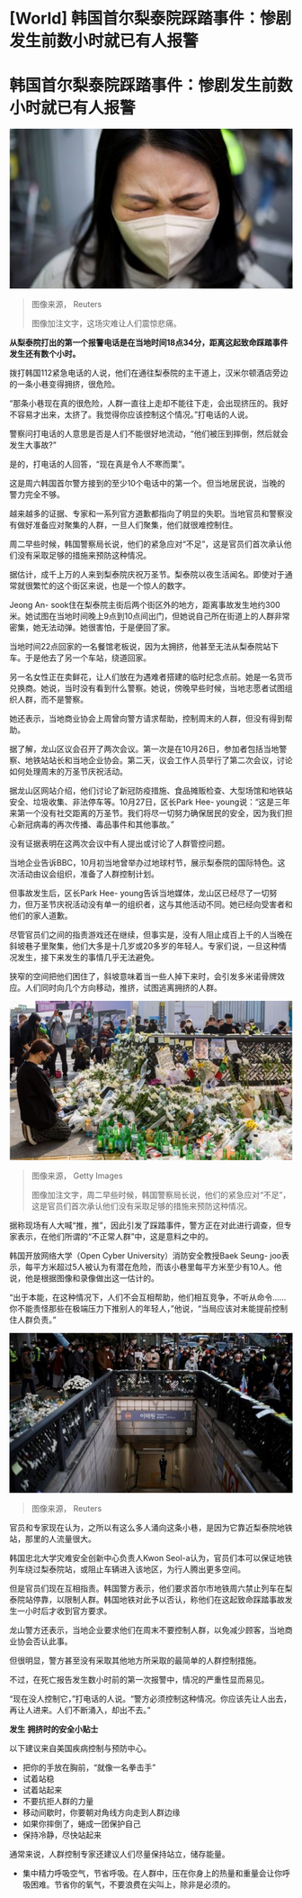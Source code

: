 # [World] 韩国首尔梨泰院踩踏事件：惨剧发生前数小时就已有人报警

#  韩国首尔梨泰院踩踏事件：惨剧发生前数小时就已有人报警


![这场灾难让人们震惊悲痛](_127463836_b24e0abaed828d15c280f52a92d5b92e02f42d22.jpg)

> 图像来源，  Reuters
>
> 图像加注文字，这场灾难让人们震惊悲痛。

**从梨泰院打出的第一个报警电话是在当地时间18点34分，距离这起致命踩踏事件发生还有数个小时。**

拨打韩国112紧急电话的人说，他们在通往梨泰院的主干道上，汉米尔顿酒店旁边的一条小巷变得拥挤，很危险。

“那条小巷现在真的很危险，人群一直往上走却不能往下走，会出现挤压的。我好不容易才出来，太挤了。我觉得你应该控制这个情况。”打电话的人说。

警察问打电话的人意思是否是人们不能很好地流动，“他们被压到摔倒，然后就会发生大事故?”

是的，打电话的人回答，“现在真是令人不寒而栗”。

这是周六韩国首尔警方接到的至少10个电话中的第一个。但当地居民说，当晚的警力完全不够。

越来越多的证据、专家和一系列官方道歉都指向了明显的失职。当地官员和警察没有做好准备应对聚集的人群，一旦人们聚集，他们就很难控制住。

周二早些时候，韩国警察局长说，他们的紧急应对“不足”，这是官员们首次承认他们没有采取足够的措施来预防这种情况。


据估计，成千上万的人来到梨泰院庆祝万圣节。梨泰院以夜生活闻名。即使对于通常就很繁忙的这个街区来说，也是一个惊人的数字。

Jeong An- sook住在梨泰院主街后两个街区外的地方，距离事故发生地约300米。她试图在当地时间晚上9点到10点间出门，但她说自己所在街道上的人群非常密集，她无法动弹。她很害怕，于是便回了家。

当地时间22点回家的一名餐馆老板说，因为太拥挤，他甚至无法从梨泰院站下车。于是他去了另一个车站，绕道回家。

另一名女性正在卖鲜花，让人们放在为遇难者搭建的临时纪念点前。她是一名货币兑换商。她说，当时没有看到什么警察。她说，傍晚早些时候，当地志愿者试图组织人群，而不是警察。

她还表示，当地商业协会上周曾向警方请求帮助，控制周末的人群，但没有得到帮助。

据了解，龙山区议会召开了两次会议。第一次是在10月26日，参加者包括当地警察、地铁站站长和当地企业协会。第二天，议会工作人员举行了第二次会议，讨论如何处理周末的万圣节庆祝活动。

据龙山区网站介绍，他们讨论了新冠防疫措施、食品摊贩检查、大型场馆和地铁站安全、垃圾收集、非法停车等。10月27日，区长Park Hee- young说：“这是三年来第一个没有社交距离的万圣节。我们将尽一切努力确保居民的安全，因为我们担心新冠病毒的再次传播、毒品事件和其他事故。”

没有证据表明在这两次会议中有人提出或讨论了人群管控问题。

当地企业告诉BBC，10月初当地曾举办过地球村节，展示梨泰院的国际特色。这次活动由议会组织，准备了人群控制计划。

但事故发生后，区长Park Hee- young告诉当地媒体，龙山区已经尽了一切努力，但万圣节庆祝活动没有单一的组织者，这与其他活动不同。她已经向受害者和他们的家人道歉。

尽管官员们之间的指责游戏还在继续，但事实是，没有人阻止成百上千的人当晚在斜坡巷子里聚集，他们大多是十几岁或20多岁的年轻人。专家们说，一旦这种情况发生，接下来发生的事情几乎无法避免。

狭窄的空间把他们困住了，斜坡意味着当一些人掉下来时，会引发多米诺骨牌效应。人们同时向几个方向移动，推挤，试图逃离拥挤的人群。

![周二早些时候，韩国警察局长说，他们的紧急应对"不足"，这是官员们首次承认他们没有采取足够的措施来预防这种情况。](_127478663_gettyimages-1244413346.jpg)

> 图像来源，  Getty Images
>
> 图像加注文字，周二早些时候，韩国警察局长说，他们的紧急应对“不足”，这是官员们首次承认他们没有采取足够的措施来预防这种情况。

据称现场有人大喊“推，推”，因此引发了踩踏事件，警方正在对此进行调查，但专家表示，在他们所谓的“不正常人群”中，这是意料之中的。

韩国开放网络大学（Open Cyber University）消防安全教授Baek Seung- joo表示，每平方米超过5人被认为有潜在危险，而该小巷里每平方米至少有10人。他说，他是根据图像和录像做出这一估计的。

“出于本能，在这种情况下，人们不会互相帮助，他们相互竞争，不听从命令……你不能责怪那些在极端压力下推别人的年轻人，”他说，“当局应该对未能提前控制住人群负责。”

![A police officer stands guard at the exit of a subway station as people gather to pay their respects following a crowd crush that happened during Halloween festivities, in Seoul, South Korea, November 1, 2022.](_127463837_subway.jpg)

> 图像来源，  Reuters

官员和专家现在认为，之所以有这么多人涌向这条小巷，是因为它靠近梨泰院地铁站，那里的人流量很大。

韩国忠北大学灾难安全创新中心负责人Kwon Seol-a认为，官员们本可以保证地铁列车绕过梨泰院站，或阻止车辆进入该地区，为行人腾出更多空间。

但是官员们现在互相指责。韩国警方表示，他们要求首尔市地铁周六禁止列车在梨泰院站停靠，以限制人群。韩国地铁对此予以否认，称他们在这起致命踩踏事故发生一小时后才收到官方要求。

龙山警方还表示，当地企业要求他们在周末不要控制人群，以免减少顾客，当地商业协会否认此事。

但很明显，警方甚至没有采取其他地方所采取的最简单的人群控制措施。

不过，在死亡报告发生数小时前的第一次报警中，情况的严重性显而易见。

“现在没人控制它，”打电话的人说。“警方必须控制这种情况。你应该先让人出去，再让人进来。人们不断涌入，却出不去。”

**发生** **拥挤时的安全小贴士**

以下建议来自美国疾病控制与预防中心。

  * 把你的手放在胸前，“就像一名拳击手” 
  * 试着站稳 
  * 试着站起来 
  * 不要抗拒人群的力量 
  * 移动间歇时，你要朝对角线方向走到人群边缘 
  * 如果你摔倒了，蜷成一团保护自己 
  * 保持冷静，尽快站起来 

通常来说，人群控制专家还建议人们尽量保持站立，储存能量。

  * 集中精力呼吸空气，节省呼吸。在人群中，压在你身上的热量和重量会让你呼吸困难。节省你的氧气，不要浪费在尖叫上，除非是必须的。 


